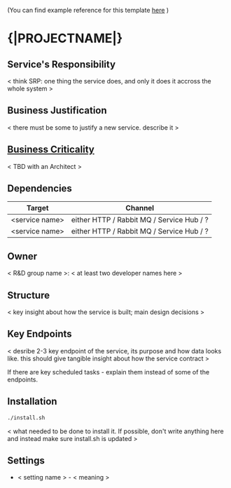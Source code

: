 (You can find example reference for this template [here](https://github.com/gtforge/arm_service/blob/dev/README.md) )

# {|PROJECTNAME|}

## Service's Responsibility
\< think SRP: one thing the service does, and only it does it accross the whole system >

## Business Justification
\< there must be some to justify a new service. describe it >

## [Business Criticality](https://confluence.gtforge.com/display/AR/Business+Criticality)
\< TBD with an Architect >

## Dependencies
| Target | Channel |
| --- | --- |
| \<service name> | either HTTP / Rabbit MQ / Service Hub / ? |
| \<service name> | either HTTP / Rabbit MQ / Service Hub / ? |

## Owner
\< R&D group name >: \< at least two developer names here >

## Structure
\< key insight about how the service is built; main design decisions >

## Key Endpoints
\< desribe 2-3 key endpoint of the service, its purpose and how data looks like. this should give tangible insight about how the service contract >

If there are key scheduled tasks - explain them instead of some of the endpoints.

## Installation
```bash
./install.sh
```
\< what needed to be done to install it. If possible, don't write anything here and instead make sure install.sh is updated >

## Settings
* \< setting name > - \< meaning >
